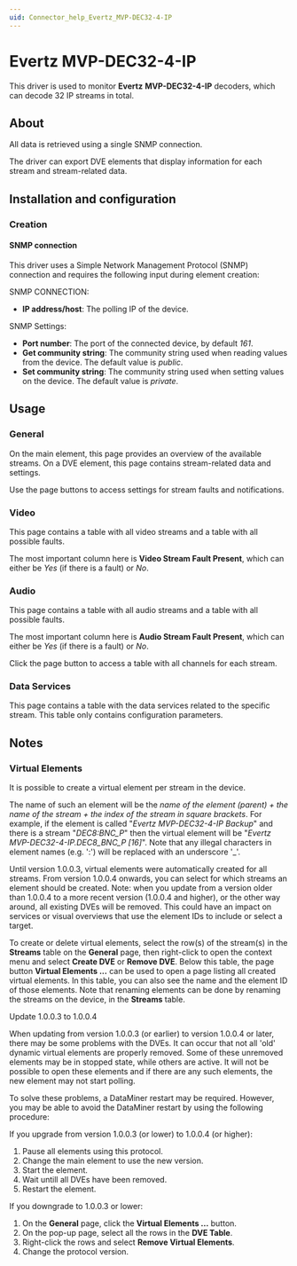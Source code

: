 ```yaml
---
uid: Connector_help_Evertz_MVP-DEC32-4-IP
---
```


# Evertz MVP-DEC32-4-IP

This driver is used to monitor **Evertz** **MVP-DEC32-4-IP** decoders, which can decode 32 IP streams in total.

## About

All data is retrieved using a single SNMP connection.

The driver can export DVE elements that display information for each stream and stream-related data.

## Installation and configuration

### Creation

#### SNMP connection

This driver uses a Simple Network Management Protocol (SNMP) connection and requires the following input during element creation:

SNMP CONNECTION:

- **IP address/host**: The polling IP of the device.

SNMP Settings:

- **Port number**: The port of the connected device, by default *161*.
- **Get community string**: The community string used when reading values from the device. The default value is *public*.
- **Set community string**: The community string used when setting values on the device. The default value is *private*.

## Usage

### General

On the main element, this page provides an overview of the available streams. On a DVE element, this page contains stream-related data and settings.

Use the page buttons to access settings for stream faults and notifications.

### Video

This page contains a table with all video streams and a table with all possible faults.

The most important column here is **Video Stream Fault Present**, which can either be *Yes* (if there is a fault) or *No*.

### Audio

This page contains a table with all audio streams and a table with all possible faults.

The most important column here is **Audio Stream Fault Present**, which can either be *Yes* (if there is a fault) or *No*.

Click the page button to access a table with all channels for each stream.

### Data Services

This page contains a table with the data services related to the specific stream. This table only contains configuration parameters.

## Notes

### Virtual Elements

It is possible to create a virtual element per stream in the device.

The name of such an element will be the *name of the element (parent) + the name of the stream + the index of the stream in square brackets*.
For example, if the element is called "*Evertz MVP-DEC32-4-IP Backup*" and there is a stream "*DEC8:BNC_P*" then the virtual element will be "*Evertz MVP-DEC32-4-IP.DEC8_BNC_P \[16\]*".
Note that any illegal characters in element names (e.g. ':') will be replaced with an underscore '\_'.

Until version 1.0.0.3, virtual elements were automatically created for all streams. From version 1.0.0.4 onwards, you can select for which streams an element should be created.
Note: when you update from a version older than 1.0.0.4 to a more recent version (1.0.0.4 and higher), or the other way around, all existing DVEs will be removed. This could have an impact on services or visual overviews that use the element IDs to include or select a target.

To create or delete virtual elements, select the row(s) of the stream(s) in the **Streams** table on the **General** page, then right-click to open the context menu and select **Create DVE** or **Remove DVE**.
Below this table, the page button **Virtual Elements ...** can be used to open a page listing all created virtual elements. In this table, you can also see the name and the element ID of those elements.
Note that renaming elements can be done by renaming the streams on the device, in the **Streams** table.

Update 1.0.0.3 to 1.0.0.4

When updating from version 1.0.0.3 (or earlier) to version 1.0.0.4 or later, there may be some problems with the DVEs. It can occur that not all 'old' dynamic virtual elements are properly removed. Some of these unremoved elements may be in stopped state, while others are active. It will not be possible to open these elements and if there are any such elements, the new element may not start polling.

To solve these problems, a DataMiner restart may be required. However, you may be able to avoid the DataMiner restart by using the following procedure:

If you upgrade from version 1.0.0.3 (or lower) to 1.0.0.4 (or higher):

1.  Pause all elements using this protocol.
2.  Change the main element to use the new version.
3.  Start the element.
4.  Wait untill all DVEs have been removed.
5.  Restart the element.

If you downgrade to 1.0.0.3 or lower:

1.  On the **General** page, click the **Virtual Elements ...** button.
2.  On the pop-up page, select all the rows in the **DVE Table**.
3.  Right-click the rows and select **Remove Virtual Elements**.
4.  Change the protocol version.
